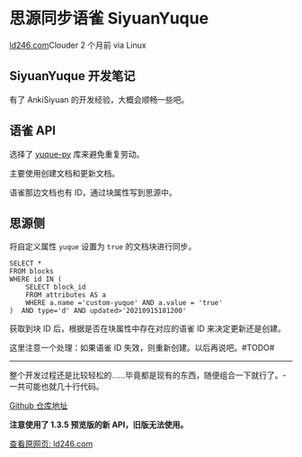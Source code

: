 # 思源同步语雀 SiyuanYuque

[ld246.com](https://ld246.com/article/1631719629947)Clouder 2 个月前 via Linux

## SiyuanYuque 开发笔记

有了 AnkiSiyuan 的开发经验，大概会顺畅一些吧。

## 语雀 API

选择了 [yuque-py](https://link.ld246.com/forward?goto=https%3A%2F%2Fgithub.com%2FZheaoli%2Fyuque-py%2F) 库来避免重复劳动。

主要使用创建文档和更新文档。

语雀那边文档也有 ID，通过块属性写到思源中。

## 思源侧

将自定义属性 `yuque` 设置为 `true` 的文档块进行同步。

    SELECT *
    FROM blocks
    WHERE id IN (
        SELECT block_id
        FROM attributes AS a
        WHERE a.name ='custom-yuque' AND a.value = 'true'
    )  AND type='d' AND updated>'20210915181200'
    

获取到块 ID 后，根据是否在块属性中存在对应的语雀 ID 来决定更新还是创建。

这里注意一个处理：如果语雀 ID 失效，则重新创建。以后再说吧。#TODO#

* * *

整个开发过程还是比较轻松的……毕竟都是现有的东西，随便组合一下就行了。-
一共可能也就几十行代码。

[Github 仓库地址](https://github.com/Clouder0/SiyuanYuque "【净化】https://link.ld246.com/forward?goto=https://github.com/Clouder0/SiyuanYuque")

**注意使用了 1.3.5 预览版的新 API，旧版无法使用。**

[查看原网页: ld246.com](https://ld246.com/article/1631719629947)